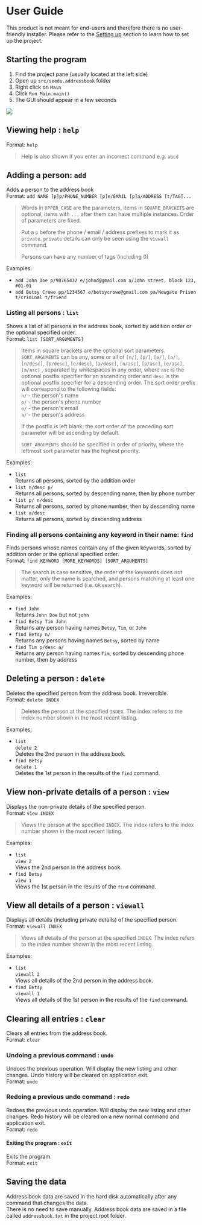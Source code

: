 # User Guide

This product is not meant for end-users and therefore there is no user-friendly installer. 
Please refer to the [Setting up](DeveloperGuide.md#setting-up) section to learn how to set up the project.

## Starting the program

1. Find the project pane (usually located at the left side)
2. Open up `src/seedu.addressbook` folder
3. Right click on `Main`
4. Click `Run Main.main()`
5. The GUI should appear in a few seconds

![](images/Ui.png)

## Viewing help : `help`
Format: `help`

> Help is also shown if you enter an incorrect command e.g. `abcd`
 
## Adding a person: `add`
Adds a person to the address book  
Format: `add NAME [p]p/PHONE_NUMBER [p]e/EMAIL [p]a/ADDRESS [t/TAG]...` 
 
> Words in `UPPER_CASE` are the parameters, items in `SQUARE_BRACKETS` are optional, 
> items with `...` after them can have multiple instances. Order of parameters are fixed. 
> 
> Put a `p` before the phone / email / address prefixes to mark it as `private`. `private` details can only
> be seen using the `viewall` command.
> 
> Persons can have any number of tags (including 0)

Examples: 
* `add John Doe p/98765432 e/johnd@gmail.com a/John street, block 123, #01-01`
* `add Betsy Crowe pp/1234567 e/betsycrowe@gmail.com pa/Newgate Prison t/criminal t/friend`

### Listing all persons : `list`
Shows a list of all persons in the address book, sorted by addition order or the optional specified order.<br>
Format: `list [SORT_ARGUMENTS]`

>Items in square brackets are the optional sort parameters.<br/>
>`SORT_ARGUMENTS` can be any, some or all of
>`[n/]`, `[p/]`, `[e/]`, `[a/]`, `[n/desc]`, `[p/desc]`, `[e/desc]`, `[a/desc]`, `[n/asc]`, `[p/asc]`, `[e/asc]`, `[a/asc]`
>, separated by whitespaces in any order, where `asc` is the optional postfix specifier for an ascending order and 
>`desc` is the optional postfix specifier for a descending order. The sort order prefix will correspond to the following fields:<br/>
>`n/` - the person's name<br/>
>`p/` - the person's phone number<br/>
>`e/` - the person's email<br/>
>`a/` - the person's address
>
>If the postfix is left blank, the sort order of the preceding sort parameter will be ascending by default.
>
>`SORT_ARGUMENTS` should be specified in order of priority, where the leftmost sort parameter has the highest priority.

Examples: 
* `list` <br>
  Returns all persons, sorted by the addition order
* `list n/desc p/` <br>
  Returns all persons, sorted by descending name, then by phone number
* `list p/ n/desc` <br>
  Returns all persons, sorted by phone number, then by descending name
* `list a/desc` <br>
  Returns all persons, sorted by descending address

### Finding all persons containing any keyword in their name: `find`
Finds persons whose names contain any of the given keywords, sorted by addition order or the optional specified order.<br>
Format: `find KEYWORD [MORE_KEYWORDS] [SORT_ARGUMENTS]`

> The search is case sensitive, the order of the keywords does not matter, only the name is searched, 
and persons matching at least one keyword will be returned (i.e. `OR` search).

Examples: 
* `find John`  
  Returns `John Doe` but not `john`
* `find Betsy Tim John`<br>
  Returns any person having names `Betsy`, `Tim`, or `John`
* `find Betsy n/`<br>
  Returns any persons having names `Betsy`, sorted by name
* `find Tim p/desc a/`<br>
  Returns any person having names `Tim`, sorted by descending phone number, then by address

## Deleting a person : `delete`
Deletes the specified person from the address book. Irreversible.  
Format: `delete INDEX`

> Deletes the person at the specified `INDEX`. 
  The index refers to the index number shown in the most recent listing.

Examples: 
* `list`  
  `delete 2`  
  Deletes the 2nd person in the address book.
* `find Betsy`   
  `delete 1`  
  Deletes the 1st person in the results of the `find` command.

## View non-private details of a person : `view`
Displays the non-private details of the specified person.  
Format: `view INDEX`

> Views the person at the specified `INDEX`. 
  The index refers to the index number shown in the most recent listing.

Examples: 
* `list`  
  `view 2`  
  Views the 2nd person in the address book.
* `find Betsy`    
  `view 1`  
  Views the 1st person in the results of the `find` command.

## View all details of a person : `viewall`
Displays all details (including private details) of the specified person.  
Format: `viewall INDEX`

> Views all details of the person at the specified `INDEX`. 
  The index refers to the index number shown in the most recent listing.

Examples: 
* `list`  
  `viewall 2`  
  Views all details of the 2nd person in the address book.
* `find Betsy`   
  `viewall 1`  
  Views all details of the 1st person in the results of the `find` command.

## Clearing all entries : `clear`
Clears all entries from the address book.  
Format: `clear`  

### Undoing a previous command : `undo`
Undoes the previous operation. Will display the new listing and other changes. Undo history will be cleared on application exit.<br>
Format: `undo`  

### Redoing a previous undo command : `redo`
Redoes the previous undo operation. Will display the new listing and other changes. Redo history will be cleared on a new normal command and application exit.<br>
Format: `redo`  

#### Exiting the program : `exit`
Exits the program.<br>
Format: `exit`  

## Saving the data 
Address book data are saved in the hard disk automatically after any command that changes the data.  
There is no need to save manually. Address book data are saved in a file called `addressbook.txt` in the project root folder.
